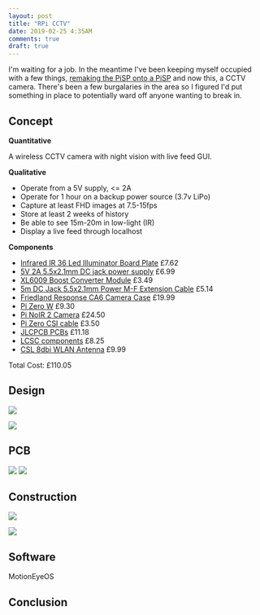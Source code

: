 ```yaml
---
layout: post
title: "RPi CCTV"
date: 2019-02-25 4:35AM
comments: true
draft: true
---
```


I'm waiting for a job. In the meantime I've been keeping myself occupied with a few things, [remaking the PiSP onto a PiSP]() and now this, a CCTV camera. There's been a few burgalaries in the area so I figured I'd put something in place to potentially ward off anyone wanting to break in. 

## Concept
**Quantitative**

A wireless CCTV camera with night vision with live feed GUI.

**Qualitative**

* Operate from a 5V supply, <= 2A
* Operate for 1 hour on a backup power source (3.7v LiPo)
* Capture at least FHD images at 7.5-15fps
* Store at least 2 weeks of history
* Be able to see 15m-20m in low-light (IR)
* Display a live feed through localhost

**Components**
 
* [Infrared IR 36 Led Illuminator Board Plate](https://www.amazon.co.uk/gp/product/B0057DPXI4/ref=ppx_yo_dt_b_asin_title_o00_s00?ie=UTF8&psc=1) £7.62
* [5V 2A 5.5x2.1mm DC jack power supply](https://www.amazon.co.uk/gp/product/B079KCLWSK/ref=ppx_yo_dt_b_asin_title_o01_s00?ie=UTF8&psc=1) £6.99
* [XL6009 Boost Converter Module](https://www.amazon.co.uk/gp/product/B0796N4NB5/ref=ppx_yo_dt_b_asin_title_o02_s00?ie=UTF8&psc=1) £3.49
* [5m DC Jack 5.5x2.1mm Power M-F Extension Cable](https://www.amazon.co.uk/gp/product/B00HYXWD56/ref=ppx_yo_dt_b_asin_title_o03_s01?ie=UTF8&psc=1) £5.14
* [Friedland Response CA6 Camera Case](https://www.amazon.co.uk/gp/product/B002PK0UU8/ref=ppx_yo_dt_b_asin_title_o06_s00?ie=UTF8&psc=1) £19.99
* [Pi Zero W](https://thepihut.com/products/raspberry-pi-zero-w) £9.30
* [Pi NoIR 2 Camera](https://www.modmypi.com/raspberry-pi/camera/camera-boards/raspberry-pi-noir-infrared-camera-board-v2-8mp1080p) £24.50
* [Pi Zero CSI cable](https://www.modmypi.com/raspberry-pi/camera/camera-cables/raspberry-pi-zero-camera-cable-150mm) £3.50
* [JLCPCB PCBs]() £11.18
* [LCSC components]() £8.25
* [CSL 8dbi WLAN Antenna](https://www.amazon.co.uk/gp/product/B00DY5N0LY/ref=oh_aui_search_asin_title?ie=UTF8&psc=1) £9.99

Total Cost: £110.05

## Design

![](https://ftp.cass.si/==QM3ITO4k.png)

![](https://ftp.cass.si/==QM4IDMwA.png)

## PCB 

![](https://ftp.cass.si/=UDMxIDMwA.png#50)
![](https://ftp.cass.si/=YDN4kzN5k.png)

## Construction

![](https://ftp.cass.si/zATOyETO5k.jpeg)

![](https://ftp.cass.si/yYDO3MTO5k.jpeg)

## Software

MotionEyeOS

## Conclusion




